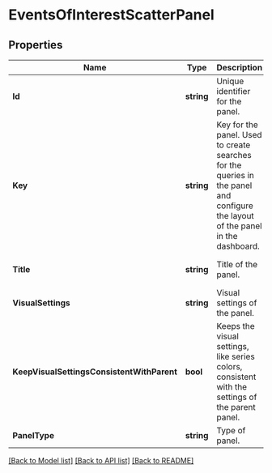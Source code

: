 # EventsOfInterestScatterPanel

## Properties
Name | Type | Description | Notes
------------ | ------------- | ------------- | -------------
**Id** | **string** | Unique identifier for the panel. | [optional] [default to null]
**Key** | **string** | Key for the panel. Used to create searches for the queries in the panel and configure the layout of the panel in the dashboard.  | [default to null]
**Title** | **string** | Title of the panel. | [optional] [default to null]
**VisualSettings** | **string** | Visual settings of the panel. | [optional] [default to null]
**KeepVisualSettingsConsistentWithParent** | **bool** | Keeps the visual settings, like series colors, consistent with the settings of the parent panel. | [optional] [default to true]
**PanelType** | **string** | Type of panel. | [default to null]

[[Back to Model list]](../README.md#documentation-for-models) [[Back to API list]](../README.md#documentation-for-api-endpoints) [[Back to README]](../README.md)

